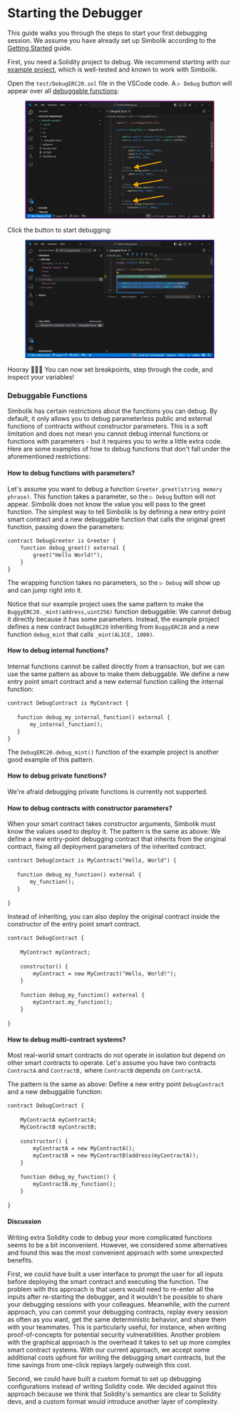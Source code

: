 # Starting the Debugger

This guide walks you through the steps to start your first debugging session. We assume you have already set up Simbolik according to the [Getting Started](getting-started.md) guide.

First, you need a Solidity project to debug. We recommend starting with our [example project](https://github.com/runtimeverification/simbolik-examples), which is well-tested and known to work with Simbolik.

Open the `test/DebugERC20.sol` file in the VSCode code. A `▷ Debug` button will appear over all [debuggable functions](starting-the-debugger.md#debuggable-functions):

<figure><img src="../.gitbook/assets/image (16).png" alt=""><figcaption></figcaption></figure>

Click the button to start debugging:

<figure><img src="../.gitbook/assets/image (17).png" alt=""><figcaption></figcaption></figure>

Hooray 🥳🥳🥳 You can now set breakpoints, step through the code, and inspect your variables!

### Debuggable Functions

Simbolik has certain restrictions about the functions you can debug. By default, it only allows you to debug parameterless public and external functions of contracts without constructor parameters. This is a soft limitation and does not mean you cannot debug internal functions or functions with parameters - but it requires you to write a little extra code. Here are some examples of how to debug functions that don't fall under the aforementioned restrictions:

#### How to debug functions with parameters?

Let's assume you want to debug a function `Greeter.greet(string memory phrase)`. This function takes a parameter, so the `▷ Debug` button will not appear. Simbolik does not know the value you will pass to the greet function. The simplest way to tell Simbolik is by defining a new entry point smart contract and a new debuggable function that calls the original greet function, passing down the parameters:

```
contract DebugGreeter is Greeter {
    function debug_greet() external {
        greet("Hello World!");
    }
}
```

The wrapping function takes no parameters, so the `▷ Debug` will show up and can jump right into it.

Notice that our example project uses the same pattern to make the `BuggyERC20._mint(address,uint256)` function debuggable: We cannot debug it directly because it has some parameters. Instead, the example project defines a new contract `DebugERC20` inheriting from `BuggyERC20` and a new function `debug_mint` that calls `_mint(ALICE, 1000)`.&#x20;

#### How to debug internal functions?

Internal functions cannot be called directly from a transaction, but we can use the same pattern as above to make them debuggable. We define a new entry point smart contract and a new external function calling the internal function:

```
contract DebugContract is MyContract {

   function debug_my_internal_function() external {
       my_internal_function();
   }
}
```

The `DebugERC20.debug_mint()` function of the example project is another good example of this pattern.

#### How to debug private functions?

We're afraid debugging private functions is currently not supported.

#### How to debug contracts with constructor parameters?

When your smart contract takes constructor arguments, Simbolik must know the values used to deploy it. The pattern is the same as above: We define a new entry-point debugging contract that inherits from the original contract, fixing all deployment parameters of the inherited contract.

```
contract DebugContact is MyContract("Hello, World") {

   function debug_my_function() external {
       my_function();
   }

}
```

Instead of inheriting, you can also deploy the original contract inside the constructor of the entry point smart contract.

```
contract DebugContract {

    MyContract myContract;

    constructor() {
        myContract = new MyContract("Hello, World!");    
    }

    function debug_my_function() external {
        myContract.my_function();
    }

}
```

#### How to debug multi-contract systems?

Most real-world smart contracts do not operate in isolation but depend on other smart contracts to operate. Let's assume you have two contracts `ContractA` and `ContractB,` where `ContractB` depends on `ContractA`.

The pattern is the same as above: Define a new entry point `DebugContract` and a new debuggable function:

```
contract DebugContract {

    MyContractA myContractA;
    MyContractB myContractB;

    constructor() {
        myContractA = new MyContractA();
        myContractB = new MyContractB(address(myContractA));    
    }
    
    function debug_my_function() {
        myContractB.my_function();
    }

}
```

#### Discussion

Writing extra Solidity code to debug your more complicated functions seems to be a bit inconvenient. However, we considered some alternatives and found this was the most convenient approach with some unexpected benefits.

First, we could have built a user interface to prompt the user for all inputs before deploying the smart contract and executing the function. The problem with this approach is that users would need to re-enter all the inputs after re-starting the debugger, and it wouldn't be possible to share your debugging sessions with your colleagues. Meanwhile, with the current approach, you can commit your debugging contracts, replay every session as often as you want, get the same deterministic behavior, and share them with your teammates. This is particularly useful, for instance, when writing proof-of-concepts for potential security vulnerabilities. Another problem with the graphical approach is the overhead it takes to set up more complex smart contract systems. With our current approach, we accept some additional costs upfront for writing the debugging smart contracts, but the time savings from one-click replays largely outweigh this cost.

Second, we could have built a custom format to set up debugging configurations instead of writing Solidity code. We decided against this approach because we think that Solidity's semantics are clear to Solidity devs, and a custom format would introduce another layer of complexity.&#x20;
